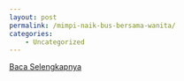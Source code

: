 ```yaml
---
layout: post
permalink: /mimpi-naik-bus-bersama-wanita/
categories:
    - Uncategorized
---
```


[Baca Selengkapnya](/09)